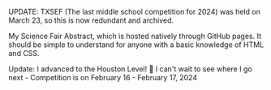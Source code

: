 UPDATE: TXSEF (The last middle school competition for 2024) was held on March 23, so this is now redundant and archived. 

My Science Fair Abstract, which is hosted natively through GitHub pages. It should be simple to understand for anyone with a basic knowledge of HTML and CSS.

Update: I advanced to the Houston Level! 🎉 I can't wait to see where I go next - Competition is on February 16 - February 17, 2024
